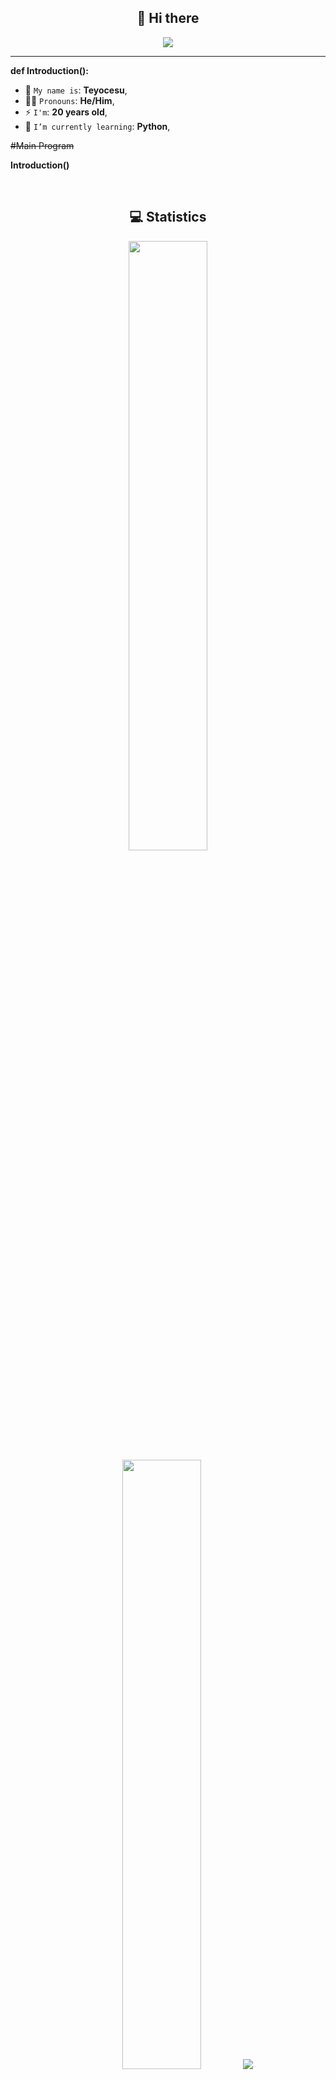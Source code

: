 <h2 align="center">👋 Hi there</h2>

<p align="center">
    <img src="https://komarev.com/ghpvc/?username=Kerbecs&color=blueviolet"/> 
</p>

<hr/>

**def Introduction():**
  * 🤟 `My name is`: **Teyocesu**,
  * 🙋‍♂️ `Pronouns`: **He/Him**,
  * ⚡ `I'm`: **20 years old**,
  * 🌱 `I’m currently learning`: **Python**,

~~#Main Program~~

**Introduction()**
</p>
<br/>

<h2 align="center">💻 Statistics</h2>

<p align="center">
  <img height="50%" width="auto" src ="https://github-readme-stats.vercel.app/api?username=teyocesu&show_icons=true&count_private=true&theme=nightowl&hide_border=true&hide=issues,contribs&bg_color=00000000">
  <img height="50%" width="auto" src ="https://github-readme-stats.vercel.app/api/top-langs/?username=teyocesu&layout=compact&hide_border=true&theme=nightowl&bg_color=00000000&langs_count=6&hide=jupyter%20notebook,tex,css,php&exclude_repo=Pacman-AI">
  <img src ="https://github-readme-streak-stats.herokuapp.com?user=teyocesu&theme=nightowl&hide_border=true&background=FFFFFF00">
</p>
